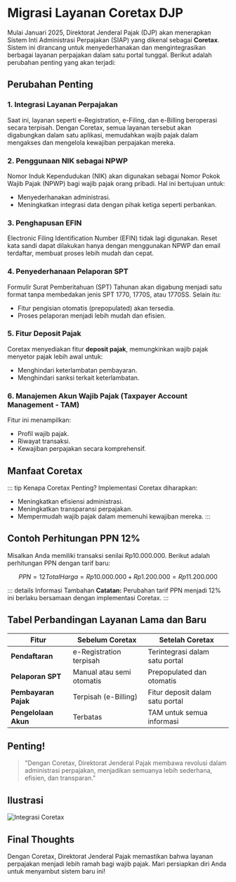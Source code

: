 # <span class="title">Migrasi Layanan Coretax DJP</span>

Mulai Januari 2025, Direktorat Jenderal Pajak (DJP) akan menerapkan Sistem Inti Administrasi Perpajakan (SIAP) yang dikenal sebagai **Coretax**. Sistem ini dirancang untuk menyederhanakan dan mengintegrasikan berbagai layanan perpajakan dalam satu portal tunggal. Berikut adalah perubahan penting yang akan terjadi:

## <span class="title">Perubahan Penting</span>

### 1. Integrasi Layanan Perpajakan
Saat ini, layanan seperti e-Registration, e-Filing, dan e-Billing beroperasi secara terpisah. Dengan Coretax, semua layanan tersebut akan digabungkan dalam satu aplikasi, memudahkan wajib pajak dalam mengakses dan mengelola kewajiban perpajakan mereka.

### 2. Penggunaan NIK sebagai NPWP
Nomor Induk Kependudukan (NIK) akan digunakan sebagai Nomor Pokok Wajib Pajak (NPWP) bagi wajib pajak orang pribadi. Hal ini bertujuan untuk:
- Menyederhanakan administrasi.
- Meningkatkan integrasi data dengan pihak ketiga seperti perbankan.

### 3. Penghapusan EFIN
Electronic Filing Identification Number (EFIN) tidak lagi digunakan. Reset kata sandi dapat dilakukan hanya dengan menggunakan NPWP dan email terdaftar, membuat proses lebih mudah dan cepat.

### 4. Penyederhanaan Pelaporan SPT
Formulir Surat Pemberitahuan (SPT) Tahunan akan digabung menjadi satu format tanpa membedakan jenis SPT 1770, 1770S, atau 1770SS. Selain itu:
- Fitur pengisian otomatis (prepopulated) akan tersedia.
- Proses pelaporan menjadi lebih mudah dan efisien.

### 5. Fitur Deposit Pajak
Coretax menyediakan fitur **deposit pajak**, memungkinkan wajib pajak menyetor pajak lebih awal untuk:
- Menghindari keterlambatan pembayaran.
- Menghindari sanksi terkait keterlambatan.

### 6. Manajemen Akun Wajib Pajak (Taxpayer Account Management - TAM)
Fitur ini menampilkan:
- Profil wajib pajak.
- Riwayat transaksi.
- Kewajiban perpajakan secara komprehensif.

## <span class="title">Manfaat Coretax</span>

::: tip Kenapa Coretax Penting?
Implementasi Coretax diharapkan:
- Meningkatkan efisiensi administrasi.
- Meningkatkan transparansi perpajakan.
- Mempermudah wajib pajak dalam memenuhi kewajiban mereka.
:::

## <span class="title">Contoh Perhitungan PPN 12%</span>
Misalkan Anda memiliki transaksi senilai Rp10.000.000. Berikut adalah perhitungan PPN dengan tarif baru:

```math
PPN = 12% \times 10.000.000 = Rp1.200.000
Total Harga = Rp10.000.000 + Rp1.200.000 = Rp11.200.000
```

::: details Informasi Tambahan
**Catatan:** Perubahan tarif PPN menjadi 12% ini berlaku bersamaan dengan implementasi Coretax.
:::

## <span class="title">Tabel Perbandingan Layanan Lama dan Baru</span>

| Fitur                      | Sebelum Coretax                 | Setelah Coretax                 |
|----------------------------|----------------------------------|----------------------------------|
| **Pendaftaran**            | e-Registration terpisah         | Terintegrasi dalam satu portal  |
| **Pelaporan SPT**          | Manual atau semi otomatis       | Prepopulated dan otomatis       |
| **Pembayaran Pajak**       | Terpisah (e-Billing)            | Fitur deposit dalam satu portal |
| **Pengelolaan Akun**       | Terbatas                        | TAM untuk semua informasi       |

## <span class="title">Penting!</span>
> "Dengan Coretax, Direktorat Jenderal Pajak membawa revolusi dalam administrasi perpajakan, menjadikan semuanya lebih sederhana, efisien, dan transparan."

## <span class="title">Ilustrasi</span>
![Integrasi Coretax](https://via.placeholder.com/800x400?text=Integrasi+Layanan+Coretax)

## <span class="title">Final Thoughts</span>

Dengan Coretax, Direktorat Jenderal Pajak memastikan bahwa layanan perpajakan menjadi lebih ramah bagi wajib pajak. Mari persiapkan diri Anda untuk menyambut sistem baru ini!
